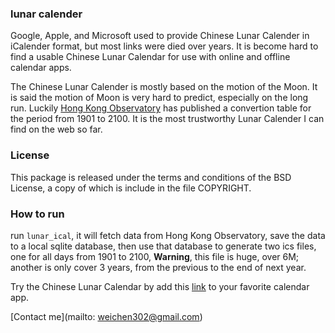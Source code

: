 ### lunar calender

Google, Apple, and Microsoft used to provide Chinese Lunar Calender in iCalender
format, but most links were died over years. It is become hard to find a usable
Chinese Lunar Calendar for use with online and offline calendar apps.

The Chinese Lunar Calender is mostly based on the motion of the Moon. It is said
the motion of Moon is very hard to predict, especially on the long run. Luckily
[Hong Kong Observatory] has published a convertion table for the period from
1901 to 2100. It is the most trustworthy Lunar Calender I can find on the web so
far.


### License

This package is released under the terms and conditions of the BSD License, a
copy of which is include in the file COPYRIGHT.


### How to run

run `lunar_ical`, it will fetch data from Hong Kong Observatory, save the data
to a local sqlite database, then use that database to generate two ics files,
one for all days from 1901 to 2100, **Warning**, this file is huge, over 6M;
another is only cover 3 years, from the previous to the end of next year.

Try the Chinese Lunar Calendar by add this [link][iCal] to your favorite calendar app.



[Contact me](mailto: weichen302@gmail.com)

[iCal]: https://raw.github.com/infinet/chinese-lunar-calendar/gh-pages/chinese_lunar_prev_year_next_year.ics
[Hong Kong Observatory]: http://gb.weather.gov.hk/gts/time/conversionc.htm
